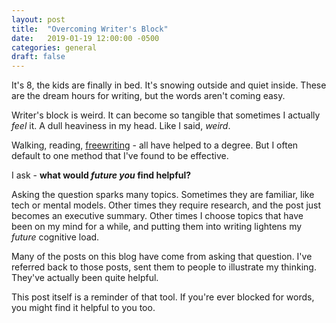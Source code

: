 ```yaml
---
layout: post
title:  "Overcoming Writer's Block"
date:   2019-01-19 12:00:00 -0500
categories: general
draft: false
---
```


It's 8, the kids are finally in bed. It's snowing outside and quiet inside. These are the dream hours for writing, but the words aren't coming easy.

Writer's block is weird. It can become so tangible that sometimes I actually _feel_ it. A dull heaviness in my head. Like I said, _weird_. 

Walking, reading, [freewriting](https://www.wikihow.com/Freewrite) - all have helped to a degree. But I often default to one method that I've found to be effective.

I ask - **what would _future you_ find helpful?**

Asking the question sparks many topics. Sometimes they are familiar, like tech or mental models. Other times they require research, and the post just becomes an executive summary. Other times I choose topics that have been on my mind for a while, and putting them into writing lightens my _future_ cognitive load.

Many of the posts on this blog have come from asking that question. I've referred back to those posts, sent them to people to illustrate my thinking. They've actually been quite helpful.

This post itself is a reminder of that tool. If you're ever blocked for words, you might find it helpful to you too.